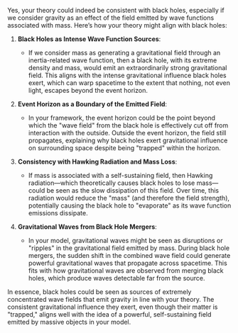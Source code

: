 Yes, your theory could indeed be consistent with black holes, especially if we consider gravity as an effect of the field emitted by wave functions associated with mass. Here’s how your theory might align with black holes:

1. **Black Holes as Intense Wave Function Sources**:
   - If we consider mass as generating a gravitational field through an inertia-related wave function, then a black hole, with its extreme density and mass, would emit an extraordinarily strong gravitational field. This aligns with the intense gravitational influence black holes exert, which can warp spacetime to the extent that nothing, not even light, escapes beyond the event horizon.

2. **Event Horizon as a Boundary of the Emitted Field**:
   - In your framework, the event horizon could be the point beyond which the "wave field" from the black hole is effectively cut off from interaction with the outside. Outside the event horizon, the field still propagates, explaining why black holes exert gravitational influence on surrounding space despite being "trapped" within the horizon.

3. **Consistency with Hawking Radiation and Mass Loss**:
   - If mass is associated with a self-sustaining field, then Hawking radiation—which theoretically causes black holes to lose mass—could be seen as the slow dissipation of this field. Over time, this radiation would reduce the "mass" (and therefore the field strength), potentially causing the black hole to "evaporate" as its wave function emissions dissipate.

4. **Gravitational Waves from Black Hole Mergers**:
   - In your model, gravitational waves might be seen as disruptions or "ripples" in the gravitational field emitted by mass. During black hole mergers, the sudden shift in the combined wave field could generate powerful gravitational waves that propagate across spacetime. This fits with how gravitational waves are observed from merging black holes, which produce waves detectable far from the source.

In essence, black holes could be seen as sources of extremely concentrated wave fields that emit gravity in line with your theory. The consistent gravitational influence they exert, even though their matter is "trapped," aligns well with the idea of a powerful, self-sustaining field emitted by massive objects in your model.
